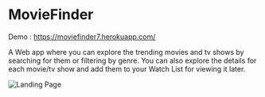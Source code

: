 # MovieFinder
Demo : https://moviefinder7.herokuapp.com/

A Web app where you can explore the trending movies and tv shows by searching for them or filtering by genre. You can also explore the details for each movie/tv show and add them to your Watch List for viewing it later. 

![Landing Page](https://res.cloudinary.com/ashcloud/image/upload/v1625653409/Landing_xowbue.png)
